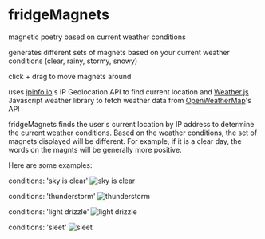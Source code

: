 fridgeMagnets
=============
magnetic poetry based on current weather conditions

generates different sets of magnets based on your current weather conditions (clear, rainy, stormy, snowy)

click + drag to move magnets around

uses [ipinfo.io](http://ipinfo.io/)'s IP Geolocation API to find current location and [Weather.js](http://weatherjs.com/) Javascript weather library to fetch weather data from [OpenWeatherMap](http://openweathermap.org/)'s API

fridgeMagnets finds the user's current location by IP address to determine the current weather conditions.
Based on the weather conditions, the set of magnets displayed will be different. For example, if it is a 
clear day, the words on the magnts will be generally more positive.

Here are some examples:

conditions: 'sky is clear'
![sky is clear](http://i.imgur.com/s71rnbH.png)

conditions: 'thunderstorm'
![thunderstorm](http://i.imgur.com/G41XbAM.png)

conditions: 'light drizzle'
![light drizzle](http://i.imgur.com/TCU7uGc.png)

conditions: 'sleet'
![sleet](http://i.imgur.com/IjjEY1N.png)
